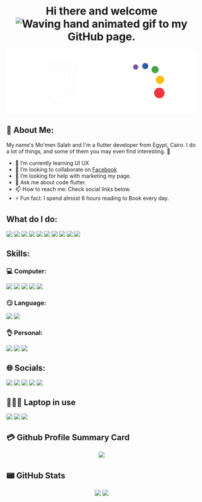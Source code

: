 
<h1 align="center"> 
  Hi there and welcome 
  <img src="https://raw.githubusercontent.com/nixin72/nixin72/master/wave.gif" 
     alt="Waving hand animated gif"
     height="45"
     width="45" />
  to my GitHub page.
</h1>
    
<img src="/backgrond.png">

## 💫 About Me:
My name's Mo'men Salah and I'm a flutter developer from Egypt, Cairo. I do a lot of things, and some of them you may even find interesting. 🤞
<!-- - 🔭 I’m currently working on ... -->
- 🌱 I’m currently learning UI UX
- 👯 I’m looking to collaborate on [Facebook](https://www.facebook.com/people/Artisan-Touch/61563443036247/) 
- 🤔 I’m looking for help with marketing my page.
- 💬 Ask me about code flutter.
- 📫 How to reach me: Check social links below.
- ⚡ Fun fact: I spend almost 6 hours reading to Book every day.


## What do I do:
<p>
  <img src="https://img.shields.io/badge/flutter-02569B?logo=flutter&logoColor=white&style=for-the-badge">
  <img src="https://img.shields.io/badge/dart-0175C2?logo=dart&logoColor=white&style=for-the-badge">
  <img src="https://img.shields.io/badge/firebase-DD2C00?logo=firebase&logoColor=white&style=for-the-badge">
  <img src="https://img.shields.io/badge/getx-8A2BE2?logo=getx&logoColor=white&style=for-the-badge">
  <img src="https://img.shields.io/badge/sqlite-003B57?logo=sqlite&logoColor=white&style=for-the-badge">
  <img src="https://img.shields.io/badge/python-3776AB?logo=python&logoColor=white&style=for-the-badge">
  <img src="https://img.shields.io/badge/c++-00599C?logo=cplusplus&logoColor=white&style=for-the-badge">
  <img src="https://img.shields.io/badge/html-E34F26?logo=html5&logoColor=white&style=for-the-badge">
  <img src="https://img.shields.io/badge/css-663399?logo=css&logoColor=white&style=for-the-badge">
  <img src="https://img.shields.io/badge/php-777BB4?logo=php&logoColor=white&style=for-the-badge">
  <!-- style =>  plastic  or  flat  or  flat-square  or  for-the-badge  or  social  -->
</p>

## Skills:
### 💻 Computer:
<p>
  <img src="https://img.shields.io/badge/Avid_internet_user-000000?style=for-the-badge&logoColor=white"/>
  <img src="https://img.shields.io/badge/Microsoft_Office-083FA6?logo=libreofficewriter&style=for-the-badge&logoColor=white"/>
  <img src="https://img.shields.io/badge/Adobe_Photoshop-50b2fd?style=for-the-badge&logoColor=white"/>
  <img src="https://img.shields.io/badge/Adobe_Illustrator-ff7c00?style=for-the-badge&logoColor=white"/>
  <img src="https://img.shields.io/badge/draw_io-CB6D30?style=for-the-badge&logo=libreofficedraw&logoColor=white"/> 
</p>

### 😏 Language:
<p>
  <img src="https://img.shields.io/badge/English-Good_Writing_&_conversational-333333?style=for-the-badge&logoColor=white"/>
  <img src="https://img.shields.io/badge/Arabic-Natives-333333?style=for-the-badge&logoColor=white"/>
</p>

### 👌 Personal:
<p>
  <img src="https://img.shields.io/badge/Attention_to_detail-333333?style=for-the-badge&logoColor=white"/>
  <img src="https://img.shields.io/badge/Efficiency-333333?style=for-the-badge&logoColor=white"/>
  <img src="https://img.shields.io/badge/Reliability-333333?style=for-the-badge&logoColor=white"/>
</p>

## 🌐 Socials:
[![](https://img.shields.io/badge/linkedin-0077B5?logo=linkedin&logoColor=white&style=for-the-badge)](https://www.linkedin.com/in/momen-salah-15584b283)
[![](https://img.shields.io/badge/stackoverflow-F58025?logo=stackoverflow&logoColor=white&style=for-the-badge)](https://stackoverflow.com/users/23034141/momen-salah)
[![](https://img.shields.io/badge/facebook-0866FF?logo=facebook&logoColor=white&style=for-the-badge)](https://www.facebook.com/momen.salah.503/)
[![](https://img.shields.io/badge/instagram-FF0069?logo=instagram&logoColor=white&style=for-the-badge)](https://www.instagram.com/momensalah919[/)
[![](https://img.shields.io/badge/whatsapp-25D366?logo=whatsapp&logoColor=white&style=for-the-badge)](https://api.whatsapp.com/send/?phone=201114613845&text&type=phone_number&app_absent=0)

## 👨🏻‍💻 Laptop in use
<!-- ## 👨🏻‍💻 Laptop in use & Favorite Terminal -->
<p>
  <img src="https://img.shields.io/badge/HP-ProBook_450_G5-333333?style=for-the-badge&logo=hp&logoColor=white"/> 
  <img src="https://img.shields.io/badge/Windows_10_Pro-000000?style=for-the-badge&logo=Windows_10&logoColor=white"/> 
  <img src="https://img.shields.io/badge/core_i5-000000?style=for-the-badge&logo=intel&logoColor=white"/>
</p>

<!-- ## 🛒 Apps on Store -->

## 💳 Github Profile Summary Card
<p align="center">
  <img src="https://github-profile-summary-cards.vercel.app/api/cards/profile-details?username=MemoSala&theme=vue"/>
</p>

## 📟 GitHub Stats
<p align="center">
	<img width="47%" src="https://github-readme-stats.vercel.app/api?username=MemoSala&show_icons=true&theme=vue" />
	<img width="50%" src="https://github-readme-streak-stats.herokuapp.com/?user=MemoSala&theme=vue" />
</p>
